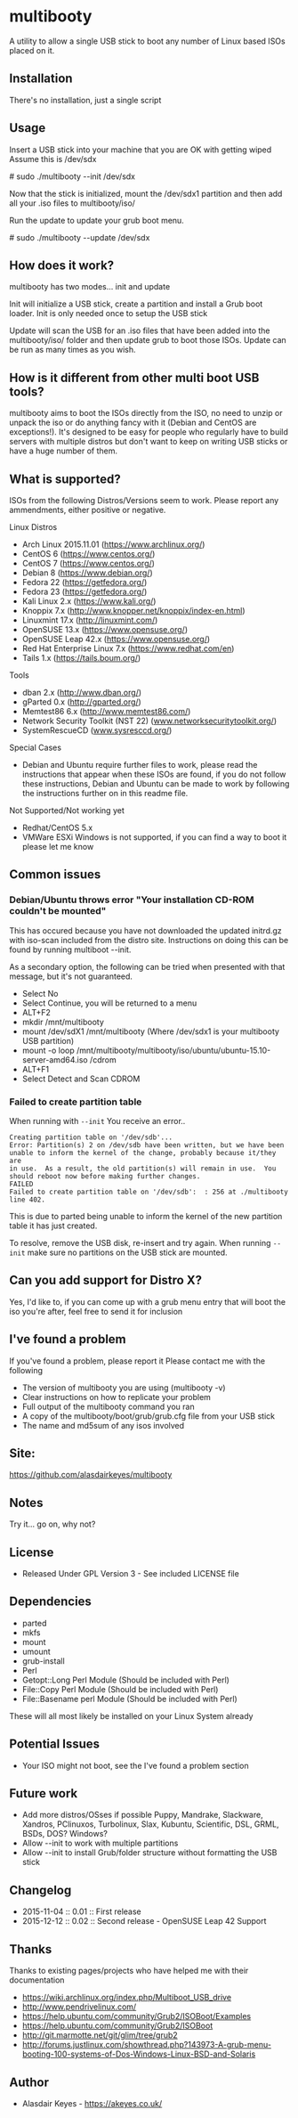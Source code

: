 # multibooty
A utility to allow a single USB stick to boot any number of Linux based ISOs placed on it.



## Installation
There's no installation, just a single script



## Usage
Insert a USB stick into your machine that you are OK with getting wiped
Assume this is /dev/sdx

\# sudo ./multibooty --init /dev/sdx

Now that the stick is initialized, mount the /dev/sdx1 partition and then
add all your .iso files to multibooty/iso/

Run the update to update your grub boot menu.

\# sudo ./multibooty --update /dev/sdx



## How does it work?
multibooty has two modes... init and update

Init will initialize a USB stick, create a partition and install a Grub
boot loader. Init is only needed once to setup the USB stick

Update will scan the USB for an .iso files that have been added into the
multibooty/iso/ folder and then update grub to boot those ISOs. Update
can be run as many times as you wish.



## How is it different from other multi boot USB tools?
multibooty aims to boot the ISOs directly from the ISO, no need to unzip
or unpack the iso or do anything fancy with it (Debian and CentOS are
exceptions!).
It's designed to be easy for people who regularly have to build servers
with multiple distros but don't want to keep on writing USB sticks or
have a huge number of them.



## What is supported?
ISOs from the following Distros/Versions seem to work. Please report any
ammendments, either positive or negative.

Linux Distros

- Arch Linux 2015.11.01 (https://www.archlinux.org/)
- CentOS 6 (https://www.centos.org/)
- CentOS 7 (https://www.centos.org/)
- Debian 8 (https://www.debian.org/)
- Fedora 22 (https://getfedora.org/)
- Fedora 23 (https://getfedora.org/)
- Kali Linux 2.x (https://www.kali.org/)
- Knoppix 7.x (http://www.knopper.net/knoppix/index-en.html)
- Linuxmint 17.x (http://linuxmint.com/)
- OpenSUSE 13.x (https://www.opensuse.org/)
- OpenSUSE Leap 42.x (https://www.opensuse.org/)
- Red Hat Enterprise Linux 7.x (https://www.redhat.com/en)
- Tails 1.x (https://tails.boum.org/)

Tools
- dban 2.x (http://www.dban.org/)
- gParted 0.x (http://gparted.org/)
- Memtest86 6.x (http://www.memtest86.com/)
- Network Security Toolkit (NST 22) (www.networksecuritytoolkit.org/)
- SystemRescueCD (www.sysresccd.org/)

Special Cases
- Debian and Ubuntu require further files to work, please read the
  instructions that appear when these ISOs are found, if you do not follow
  these instructions, Debian and Ubuntu can be made to work by following the
  instructions further on in this readme file.

Not Supported/Not working yet
- Redhat/CentOS 5.x
- VMWare ESXi
Windows is not supported, if you can find a way to boot it please let me know 




## Common issues

### Debian/Ubuntu throws error "Your installation CD-ROM couldn't be mounted"
This has occured because you have not downloaded the updated initrd.gz with
iso-scan included from the distro site. Instructions on doing this can be
found by running multiboot --init.

As a secondary option, the following can be tried when presented with that
message, but it's not guaranteed.
 
- Select No
- Select Continue, you will be returned to a menu
- ALT+F2
- mkdir /mnt/multibooty
- mount /dev/sdX1 /mnt/multibooty (Where /dev/sdx1 is your multibooty USB
  partition)
- mount -o loop /mnt/multibooty/multibooty/iso/ubuntu/ubuntu-15.10-server-amd64.iso /cdrom
- ALT+F1
- Select Detect and Scan CDROM


### Failed to create partition table

When running with `--init` You receive an error..

    Creating partition table on '/dev/sdb'...
    Error: Partition(s) 2 on /dev/sdb have been written, but we have been
    unable to inform the kernel of the change, probably because it/they are
    in use.  As a result, the old partition(s) will remain in use.  You
    should reboot now before making further changes.
    FAILED
    Failed to create partition table on '/dev/sdb':  : 256 at ./multibooty
    line 402.

This is due to parted being unable to inform the kernel of the new partition table
it has just created.

To resolve, remove the USB disk, re-insert and try again. When running `--init` make
sure no partitions on the USB stick are mounted.


## Can you add support for Distro X?
Yes, I'd like to, if you can come up with a grub menu entry that will
boot the iso you're after, feel free to send it for inclusion



## I've found a problem

If you've found a problem, please report it
Please contact me with the following
- The version of multibooty you are using (multibooty -v)
- Clear instructions on how to replicate your problem
- Full output of the multibooty command you ran
- A copy of the multibooty/boot/grub/grub.cfg file from your USB stick
- The name and md5sum of any isos involved



## Site:
https://github.com/alasdairkeyes/multibooty



## Notes
Try it... go on, why not?



## License
- Released Under GPL Version 3 - See included LICENSE file



## Dependencies
- parted
- mkfs
- mount
- umount
- grub-install
- Perl
- Getopt::Long Perl Module (Should be included with Perl)
- File::Copy Perl Module (Should be included with Perl)
- File::Basename perl Module (Should be included with Perl)


These will all most likely be installed on your Linux System already



## Potential Issues
- Your ISO might not boot, see the I've found a problem section



## Future work
- Add more distros/OSses if possible
  Puppy, Mandrake, Slackware, Xandros, PClinuxos, Turbolinux, Slax, Kubuntu,
  Scientific, DSL, GRML, BSDs, DOS? Windows?
- Allow --init to work with multiple partitions
- Allow --init to install Grub/folder structure without formatting
  the USB stick



## Changelog
- 2015-11-04 :: 0.01    :: First release
- 2015-12-12 :: 0.02    :: Second release - OpenSUSE Leap 42 Support



## Thanks
Thanks to existing pages/projects who have helped me with their
documentation
- https://wiki.archlinux.org/index.php/Multiboot_USB_drive
- http://www.pendrivelinux.com/
- https://help.ubuntu.com/community/Grub2/ISOBoot/Examples
- https://help.ubuntu.com/community/Grub2/ISOBoot
- http://git.marmotte.net/git/glim/tree/grub2
- http://forums.justlinux.com/showthread.php?143973-A-grub-menu-booting-100-systems-of-Dos-Windows-Linux-BSD-and-Solaris

## Author
- Alasdair Keyes - https://akeyes.co.uk/
